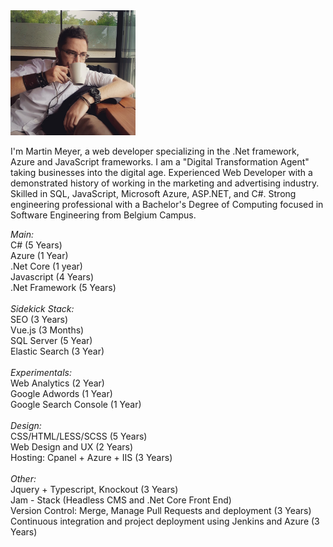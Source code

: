 <!DOCTYPE html>
<html lang="en">

<head>
<link href="css/readme.css" rel="stylesheet" />
</head>




<body>
<img class="profile" src="images/download.png" style="width: 200px; height: 200px;"></img>
    <p class="toptxt">I'm Martin Meyer, a web developer specializing in the .Net framework, Azure and JavaScript frameworks. I am a "Digital Transformation Agent" taking businesses into the digital age.
    Experienced Web Developer with a demonstrated history of working in the marketing and advertising industry. 
    Skilled in SQL, JavaScript, Microsoft Azure, ASP.NET, and C#. 
    Strong engineering professional with a Bachelor's Degree of Computing focused in Software Engineering from Belgium Campus.
</p>
<p class="sidetxt"><i class="toptitle">Main:</i></br>
C# (5 Years)</br>
Azure  (1 Year)</br>
.Net Core (1 year)</br>
Javascript (4 Years)</br>
.Net Framework (5 Years)</br>
</br>
<i class="toptitle">Sidekick Stack:</i></br>
SEO (3 Years)</br>
Vue.js (3 Months)</br>
SQL Server (5 Year)</br>
Elastic Search (3 Year)</br>
</br>
<i class="toptitle">Experimentals:</i></br>
Web Analytics (2 Year)</br>
Google Adwords (1 Year)</br>
Google Search Console (1 Year)</br>
</br>
<i class="toptitle">Design:</i></br>
CSS/HTML/LESS/SCSS (5 Years)</br>
Web Design and UX (2 Years)</br>
Hosting: Cpanel + Azure + IIS (3 Years)</br>
</br>
<i class="toptitle">Other:</i></br>
Jquery + Typescript, Knockout (3 Years)</br>
Jam - Stack (Headless CMS and .Net Core Front End)</br>
Version Control: Merge, Manage Pull Requests and deployment (3 Years)</br>
Continuous integration and project deployment using Jenkins and Azure (3 Years)</br>
</p>
</body>
</html>
